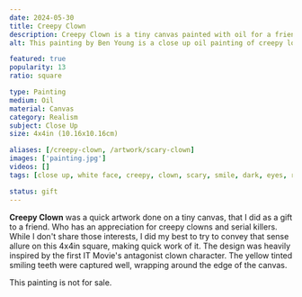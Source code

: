 ```yaml
---
date: 2024-05-30
title: Creepy Clown
description: Creepy Clown is a tiny canvas painted with oil for a friend of mine and her appreciation of creepy/scary clowns.
alt: This painting by Ben Young is a close up oil painting of creepy looking clown's nose and part of it's scary smile.

featured: true
popularity: 13
ratio: square

type: Painting
medium: Oil
material: Canvas
category: Realism
subject: Close Up
size: 4x4in (10.16x10.16cm)

aliases: [/creepy-clown, /artwork/scary-clown]
images: ['painting.jpg']
videos: []
tags: [close up, white face, creepy, clown, scary, smile, dark, eyes, red, nose, oil, paint, narrative, realism, sold]

status: gift
---
```


**Creepy Clown** was a quick artwork done on a tiny canvas, that I did as a gift to a friend. Who has an appreciation for creepy clowns and serial killers. While I don't share those interests, I did my best to try to convey that sense allure on this 4x4in square, making quick work of it. The design was heavily inspired by the first IT Movie's antagonist clown character. The yellow tinted smiling teeth were captured well, wrapping around the edge of the canvas.

This painting is not for sale.